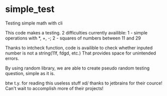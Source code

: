 # simple_test
Testing simple math with cli

This code makes a testing. 2 difficulties currently availible: 1 - simple operations with *, +, -; 2 - squares of numbers between 11 and 29

Thanks to intcheck function, code is availible to check whether inputed number is not a string(11f, fdgd, etc.) That provides space for unintended errors.

By using random library, we are able to create pseudo random testing question, simple as it is.

btw t.y. for reading this useless stuff xd/ thanks to jetbrains for their cource! Can't wait to accomplish more of their projects!
